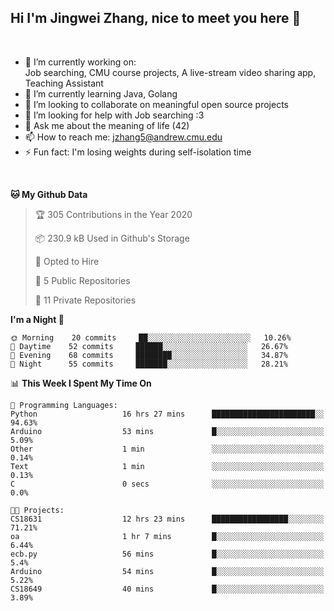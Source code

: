 Hi I'm Jingwei Zhang, nice to meet you here 👋
---
<br>


- 🔭 I’m currently working on: <br>
    Job searching, CMU course projects, A live-stream video sharing app, Teaching Assistant
- 🌱 I’m currently learning Java, Golang
- 👯 I’m looking to collaborate on meaningful open source projects
- 🤔 I’m looking for help with Job searching :3
- 💬 Ask me about the meaning of life (42)
- 📫 How to reach me: jzhang5@andrew.cmu.edu
- ⚡ Fun fact: I'm losing weights during self-isolation time
<br>


<!--START_SECTION:waka-->
**🐱 My Github Data** 

> 🏆 305 Contributions in the Year 2020
 > 
> 📦 230.9 kB Used in Github's Storage 
 > 
> 💼 Opted to Hire
 > 
> 📜 5 Public Repositories
 > 
> 🔑 11 Private Repositories 

**I'm a Night 🦉** 

```text
🌞 Morning    20 commits     ██░░░░░░░░░░░░░░░░░░░░░░░   10.26% 
🌆 Daytime    52 commits     ██████░░░░░░░░░░░░░░░░░░░   26.67% 
🌃 Evening    68 commits     ████████░░░░░░░░░░░░░░░░░   34.87% 
🌙 Night      55 commits     ███████░░░░░░░░░░░░░░░░░░   28.21%

```


📊 **This Week I Spent My Time On** 

```text
💬 Programming Languages: 
Python                   16 hrs 27 mins      ███████████████████████░░   94.63% 
Arduino                  53 mins             █░░░░░░░░░░░░░░░░░░░░░░░░   5.09% 
Other                    1 min               ░░░░░░░░░░░░░░░░░░░░░░░░░   0.14% 
Text                     1 min               ░░░░░░░░░░░░░░░░░░░░░░░░░   0.13% 
C                        0 secs              ░░░░░░░░░░░░░░░░░░░░░░░░░   0.0%

🐱‍💻 Projects: 
CS18631                  12 hrs 23 mins      █████████████████░░░░░░░░   71.21% 
oa                       1 hr 7 mins         █░░░░░░░░░░░░░░░░░░░░░░░░   6.44% 
ecb.py                   56 mins             █░░░░░░░░░░░░░░░░░░░░░░░░   5.4% 
Arduino                  54 mins             █░░░░░░░░░░░░░░░░░░░░░░░░   5.22% 
CS18649                  40 mins             █░░░░░░░░░░░░░░░░░░░░░░░░   3.89%

```


<!--END_SECTION:waka-->
